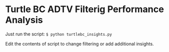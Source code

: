 Turtle BC ADTV Filterig Performance Analysis 
============================================

Just run the script: `$ python turtlebc_insights.py`

Edit the contents of script to change filtering or add additional insights.